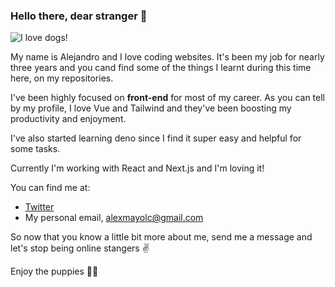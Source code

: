### Hello there, dear stranger 👀
![I love dogs!](https://placedog.net/640/480?random)

My name is Alejandro and I love coding websites. It's been my job for nearly three years and you cand find some of the things I learnt during this time here, on my repositories.

I've been highly focused on **front-end** for most of my career. As you can tell by my profile, I love Vue and Tailwind and they've been boosting my productivity and enjoyment.

I've also started learning deno since I find it super easy and helpful for some tasks.

Currently I'm working with React and Next.js and I'm loving it!

You can find me at: 
- [Twitter](https://twitter.com/Alex_Mayol_)
- My personal email, alexmayolc@gmail.com


So now that you know a little bit more about me, send me a message and let's stop being online stangers ✌️

Enjoy the puppies 💖💖
